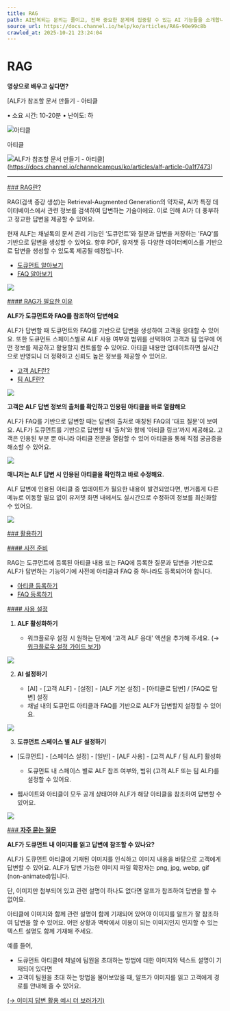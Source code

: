 ```yaml
---
title: RAG
path: AI반복되는 문의는 줄이고, 진짜 중요한 문제에 집중할 수 있는 AI 기능들을 소개합니다.12개의 아티클 > 고객 ALF매니저를 대신해 고객의 문의에 먼저 답변하는 채널톡의 고객 ALF에 대해 안내드려요8개의 아티클 > RAGALF가 도큐먼트 혹은 FAQ 데이터를 참조하여 고객 응대 시 활용하는 기능이에요.
source_url: https://docs.channel.io/help/ko/articles/RAG-90e99c8b
crawled_at: 2025-10-21 23:24:04
---
```


# RAG

**영상으로 배우고 싶다면?**

[ALF가 참조할 문서 만들기 - 아티클

• 소요 시간: 10-20분 • 난이도: 하

![아티클](https://cf.channel.io/thumb/200x200/pub-file/1/65fc447a2a0848daf5ec/tmp-2092756089)

아티클

![ALF가 참조할 문서 만들기 - 아티클](https://cf.channel.io/thumb/1200x630,cover,webp/web_page/1/68ad88084329d66ea94f/tmp-2587820091.png)](https://docs.channel.io/channelcampus/ko/articles/alf-article-0a1f7473)

---

[### RAG란?](#rag란?)

RAG(검색 증강 생성)는 Retrieval-Augmented Generation의 약자로, AI가 특정 데이터베이스에서 관련 정보를 검색하여 답변하는 기술이에요. 이로 인해 AI가 더 풍부하고 정교한 답변을 제공할 수 있어요.

현재 ALF는 채널톡의 문서 관리 기능인 ‘도큐먼트’와 질문과 답변을 저장하는 'FAQ'를 기반으로 답변을 생성할 수 있어요. 향후 PDF, 유저챗 등 다양한 데이터베이스를 기반으로 답변을 생성할 수 있도록 제공될 예정입니다.

* [도큐먼트 알아보기](https://docs.channel.io/help/ko/categories/83739bfc-%EB%8F%84%ED%81%90%EB%A8%BC%ED%8A%B8)
* [FAQ 알아보기](https://docs.channel.io/help/ko/articles/db21218c-FAQ)

![](https://cf.channel.io/document/spaces/6/articles/11946/revisions/38998/usermedia/66b5dc3faf8f77f2f641)

[#### RAG가 필요한 이유](#rag가-필요한-이유)

**ALF가 도큐먼트와 FAQ를 참조하여 답변해요**

ALF가 답변할 때 도큐먼트와 FAQ를 기반으로 답변을 생성하여 고객을 응대할 수 있어요. 또한 도큐먼트 스페이스별로 ALF 사용 여부와 범위를 선택하여 고객과 팀 업무에 어떤 정보를 제공하고 활용할지 컨트롤할 수 있어요. 아티클 내용만 업데이트하면 실시간으로 반영되니 더 정확하고 신뢰도 높은 정보를 제공할 수 있어요.

* [고객 ALF란?](https://docs.channel.io/help/ko/articles/%EA%B3%A0%EA%B0%9D-ALF%EB%9E%80-541f14b8)
* [팀 ALF란?](https://docs.channel.io/help/ko/articles/%ED%8C%80-ALF-c3ea989d)

![](https://cf.channel.io/document/spaces/6/articles/11946/revisions/336117/usermedia/684048428de58b081632)

**고객은 ALF 답변 정보의 출처를 확인하고 인용된 아티클을 바로 열람해요**

ALF가 FAQ를 기반으로 답변할 때는 답변의 출처로 매칭된 FAQ의 '대표 질문'이 보여요. ALF가 도큐먼트를 기반으로 답변할 때 ‘출처’와 함께 ‘아티클 링크’까지 제공해요. 고객은 인용된 부분 뿐 아니라 아티클 전문을 열람할 수 있어 아티클을 통해 직접 궁금증을 해소할 수 있어요.

![](https://cf.channel.io/document/spaces/6/articles/11946/revisions/15660/usermedia/668e727158bca5ef9463)

**매니저는 ALF 답변 시 인용된 아티클을 확인하고 바로 수정해요.**

ALF 답변에 인용된 아티클 중 업데이트가 필요한 내용이 발견되었다면, 번거롭게 다른 메뉴로 이동할 필요 없이 유저챗 화면 내에서도 실시간으로 수정하여 정보를 최신화할 수 있어요.

![](https://cf.channel.io/document/spaces/6/articles/11946/revisions/15660/usermedia/668fa0cdce3168ea8527)

[### 활용하기](#활용하기)

[#### 사전 준비](#사전-준비)

RAG는 도큐먼트에 등록된 아티클 내용 또는 FAQ에 등록한 질문과 답변을 기반으로 ALF가 답변하는 기능이기에 사전에 아티클과 FAQ 중 하나라도 등록되어야 합니다.

* [아티클 등록하기](https://docs.channel.io/help/ko/articles/be177b0b-%EC%95%84%ED%8B%B0%ED%81%B4-%EC%9E%91%EC%84%B1%ED%95%98%EA%B8%B0)
* [FAQ 등록하기](https://docs.channel.io/help/ko/articles/db21218c-FAQ#%EC%83%9D%EC%84%B1-%EB%B0%A9%EB%B2%95)

[#### 사용 설정](#사용-설정)

1. **ALF 활성화하기**

   * 워크플로우 설정 시 원하는 단계에 '고객 ALF 응대' 액션을 추가해 주세요. (→ [워크플로우 설정 가이드 보기](https://docs.channel.io/help/ko/categories/25f373c1-%EC%9B%8C%ED%81%AC%ED%94%8C%EB%A1%9C%EC%9A%B0-%EC%84%A4%EC%A0%95%ED%95%98%EA%B8%B0))

![](https://cf.channel.io/document/spaces/6/usermedia/66c2d0f5f233725e0d05)

2. **AI 설정하기**

   * [AI] - [고객 ALF] - [설정] - [ALF 기본 설정] - [아티클로 답변] / [FAQ로 답변] 설정
   * 채널 내의 도큐먼트 아티클과 FAQ를 기반으로 ALF가 답변할지 설정할 수 있어요.

![](https://cf.channel.io/document/spaces/6/articles/11946/revisions/336117/usermedia/68404750e5ba9670130b)

3. **도큐먼트 스페이스 별 ALF 설정하기**

* [도큐먼트] - [스페이스 설정] - [일반] - [ALF 사용] - [고객 ALF / 팀 ALF] 활성화

  * 도큐먼트 내 스페이스 별로 ALF 참조 여부와, 범위 (고객 ALF 또는 팀 ALF)를 설정할 수 있어요.
* 웹사이트와 아티클이 모두 공개 상태여야 ALF가 해당 아티클을 참조하여 답변할 수 있어요.

![](https://cf.channel.io/document/spaces/6/articles/11946/revisions/336117/usermedia/68404814d2e68acd9969)

[### **자주 묻는 질문**](#자주-묻는-질문)

**ALF가 도큐먼트 내 이미지를 읽고 답변에 참조할 수 있나요?**

ALF가 도큐먼트 아티클에 기재된 이미지를 인식하고 이미지 내용을 바탕으로 고객에게 답변할 수 있어요. ALF가 답변 가능한 이미지 파일 확장자는 png, jpg, webp, gif (non-animated)입니다.

단, 이미지만 첨부되어 있고 관련 설명이 하나도 없다면 알프가 참조하여 답변을 할 수 없어요.

아티클에 이미지와 함께 관련 설명이 함께 기재되어 있어야 이미지를 알프가 잘 참조하여 답변을 할 수 있어요. 어떤 상황과 맥락에서 이용이 되는 이미지인지 인지할 수 있는 텍스트 설명도 함께 기재해 주세요.

예를 들어,

* 도큐먼트 아티클에 채널에 팀원을 초대하는 방법에 대한 이미지와 텍스트 설명이 기재되어 있다면
* 고객이 팀원을 초대 하는 방법을 물어보았을 때, 알프가 이미지를 읽고 고객에게 경로를 안내해 줄 수 있어요.

[(→ 이미지 답변 활용 예시 더 보러가기)](https://channel.io/ko/blog/articles/7cbf988a)